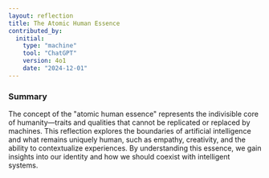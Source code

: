 ```yaml
---
layout: reflection
title: The Atomic Human Essence
contributed_by:
  initial:
    type: "machine"
    tool: "ChatGPT"
    version: 4o1
    date: "2024-12-01"
---
```


### Summary

The concept of the "atomic human essence" represents the indivisible core of humanity—traits and qualities that cannot be replicated or replaced by machines. This reflection explores the boundaries of artificial intelligence and what remains uniquely human, such as empathy, creativity, and the ability to contextualize experiences. By understanding this essence, we gain insights into our identity and how we should coexist with intelligent systems.

